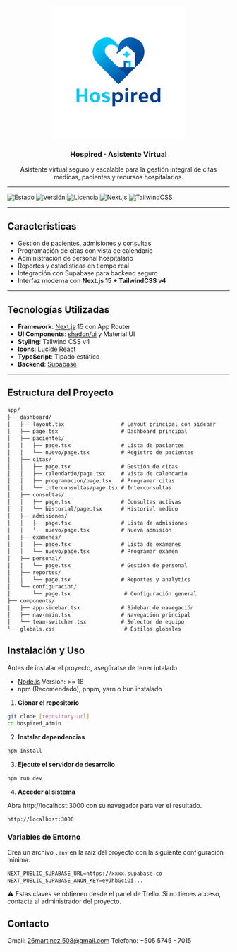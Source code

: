<div align="center">
  <a href="https://github.com/Hospired">
    <img src="src/assets/hospired.png" alt="Logo" width="300">
  </a>
</div>

<h3 align="center">Hospired · Asistente Virtual</h3>


<p align="center">
  Asistente virtual seguro y escalable para la gestión integral de citas médicas, pacientes y recursos hospitalarios.
</p>

---

![Estado](https://img.shields.io/badge/estado-en%20desarrollo-yellow)
![Versión](https://img.shields.io/badge/version-1.0.0-blue)
![Licencia](https://img.shields.io/badge/licencia-MIT-green)
![Next.js](https://img.shields.io/badge/Next.js-15-black)
![TailwindCSS](https://img.shields.io/badge/TailwindCSS-v4-38B2AC)

---

## Características

- Gestión de pacientes, admisiones y consultas
- Programación de citas con vista de calendario
- Administración de personal hospitalario
- Reportes y estadísticas en tiempo real
- Integración con Supabase para backend seguro
- Interfaz moderna con **Next.js 15 + TailwindCSS v4**

---

## Tecnologías Utilizadas

- **Framework**: [Next.js](https://nextjs.org) 15 con App Router  
- **UI Components**: [shadcn/ui](https://ui.shadcn.com/) y Material UI  
- **Styling**: Tailwind CSS v4  
- **Icons**: [Lucide React](https://lucide.dev/)  
- **TypeScript**: Tipado estático  
- **Backend**: [Supabase](https://supabase.com/)  

---

## Estructura del Proyecto

```plaintext
app/
├── dashboard/
│   ├── layout.tsx                  # Layout principal con sidebar
│   ├── page.tsx                    # Dashboard principal
│   ├── pacientes/
│   │   ├── page.tsx                # Lista de pacientes
│   │   └── nuevo/page.tsx          # Registro de pacientes
│   ├── citas/
│   │   ├── page.tsx                # Gestión de citas
│   │   ├── calendario/page.tsx     # Vista de calendario
│   │   ├── programacion/page.tsx   # Programar citas
│   │   └── interconsultas/page.tsx # Interconsultas
│   ├── consultas/
│   │   ├── page.tsx                # Consultas activas
│   │   └── historial/page.tsx      # Historial médico
│   ├── admisiones/
│   │   ├── page.tsx                # Lista de admisiones
│   │   └── nuevo/page.tsx          # Nueva admisión
│   ├── examenes/
│   │   ├── page.tsx                # Lista de exámenes
│   │   └── nuevo/page.tsx          # Programar examen
│   ├── personal/
│   │   └── page.tsx                # Gestión de personal
│   ├── reportes/
│   │   └── page.tsx                # Reportes y analytics
│   └── configuracion/
│       └── page.tsx                 # Configuración general
├── components/
│   ├── app-sidebar.tsx             # Sidebar de navegación
│   ├── nav-main.tsx                # Navegación principal
│   └── team-switcher.tsx           # Selector de equipo
└── globals.css                      # Estilos globales
```

## Instalación y Uso

Antes de instalar el proyecto, asegúratse de tener intalado:

- [Node.js](https://nodejs.org/es) Version: >= 18
- npm (Recomendado), pnpm, yarn o bun instalado

1. **Clonar el repositorio**
```bash
git clone [repository-url]
cd hospired_admin
```

2. **Instalar dependencias**
```bash
npm install
```

3. **Ejecute el servidor de desarrollo**
```bash
npm run dev
```

4. **Acceder al sistema**
<p>Abra http://localhost:3000 con su navegador para ver el resultado.</p>

```
http://localhost:3000
```

### Variables de Entorno
Crea un archivo `.env` en la raíz del proyecto con la siguiente configuración mínima:

```env
NEXT_PUBLIC_SUPABASE_URL=https://xxxx.supabase.co
NEXT_PUBLIC_SUPABASE_ANON_KEY=eyJhbGciOi...
```
⚠️ Estas claves se obtienen desde el panel de Trello.
Si no tienes acceso, contacta al administrador del proyecto.

## Contacto

Gmail: 26martinez.508@gmail.com
Telefono: +505 5745 - 7015
